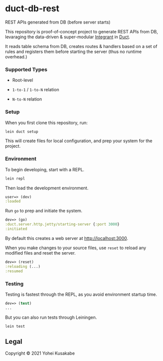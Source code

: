 # duct-db-rest

REST APIs generated from DB (before server starts)

This repository is proof-of-concept project to generate REST APIs from DB, levaraging the data-driven & super-modular [Integrant](https://github.com/weavejester/integrant) in [Duct](https://github.com/duct-framework/duct).

It reads table schema from DB, creates routes & handlers based on a set of rules and registers them before starting the server (thus no runtime overhead.)

### Supported Types

* Root-level

* `1-to-1` / `1-to-N` relation

* `N-to-N` relation

### Setup

When you first clone this repository, run:

```sh
lein duct setup
```

This will create files for local configuration, and prep your system
for the project.

### Environment

To begin developing, start with a REPL.

```sh
lein repl
```

Then load the development environment.

```clojure
user=> (dev)
:loaded
```

Run `go` to prep and initiate the system.

```clojure
dev=> (go)
:duct.server.http.jetty/starting-server {:port 3000}
:initiated
```

By default this creates a web server at <http://localhost:3000>.

When you make changes to your source files, use `reset` to reload any
modified files and reset the server.

```clojure
dev=> (reset)
:reloading (...)
:resumed
```

### Testing

Testing is fastest through the REPL, as you avoid environment startup
time.

```clojure
dev=> (test)
...
```

But you can also run tests through Leiningen.

```sh
lein test
```

## Legal

Copyright © 2021 Yohei Kusakabe
